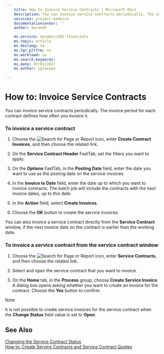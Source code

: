 ```yaml
---
    title: How to Invoice Service Contracts | Microsoft Docs
    description: You can invoice service contracts periodically. The invoice period for each contract defines how often you invoice it.
    services: project-madeira
    documentationcenter: ''
    author: SorenGP

    ms.service: dynamics365-financials
    ms.topic: article
    ms.devlang: na
    ms.tgt_pltfrm: na
    ms.workload: na
    ms.search.keywords:
    ms.date: 07/01/2017
    ms.author: sgroespe

---
```

# How to: Invoice Service Contracts
You can invoice service contracts periodically. The invoice period for each contract defines how often you invoice it.  
  
### To invoice a service contract  
  
1.  Choose the ![Search for Page or Report](media/ui-search/search_small.png "Search for Page or Report icon") icon, enter **Create Contract Invoices**, and then choose the related link.  
  
2.  On the **Service Contract Header** FastTab, set the filters you want to apply.  
  
3.  On the **Options** FastTab, in the **Posting Date** field, enter the date you want to use as the posting date on the service invoices.  
  
4.  In the **Invoice to Date** field, enter the date up to which you want to invoice contracts. The batch job will include the contracts with the next invoice dates, up to this date.  
  
5.  In the **Action** field, select **Create Invoices**.  
  
6.  Choose the **OK** button to create the service invoices.  
  
 You can also invoice a service contract directly from the **Service Contract** window, if the next invoice date on the contract is earlier than the working date.  
  
### To invoice a service contract from the service contract window  
  
1.  Choose the ![Search for Page or Report](media/ui-search/search_small.png "Search for Page or Report icon") icon, enter **Service Contracts**, and then choose the related link.  
  
2.  Select and open the service contract that you want to invoice.  
  
3.  On the **Home** tab, in the **Process** group, choose **Create Service Invoice**. A dialog box opens asking whether you want to create an invoice for the contract. Choose the **Yes** button to confirm.  
  
> [!NOTE]  
>  It is not possible to create service invoices for the service contract when the **Change Status** field value is set to **Open**.  
  
## See Also  
 [Changing the Service Contract Status](../changing-the-service-contract-status.md)   
 [How to: Create Service Contracts and Service Contract Quotes](../how-to-create-service-contracts-and-service-contract-quotes.md)